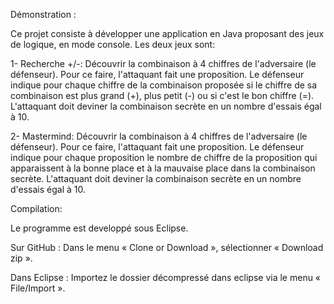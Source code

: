 Démonstration : 

Ce projet consiste à développer une application en Java proposant des jeux de logique, en mode console. 
Les deux jeux sont:

   1- Recherche +/-:
        Découvrir la combinaison à 4 chiffres de l'adversaire (le défenseur). Pour ce faire, l'attaquant fait une proposition.
        Le défenseur indique pour chaque chiffre de la combinaison proposée si le chiffre de sa combinaison est plus grand (+),
        plus petit (-) ou si c'est le bon chiffre (=).
        L'attaquant doit deviner la combinaison secrète en un nombre d'essais égal à 10.
        
   2- Mastermind:
        Découvrir la combinaison à 4 chiffres de l'adversaire (le défenseur). Pour ce faire, l'attaquant fait une proposition. 
        Le défenseur indique pour chaque proposition le nombre de chiffre de la proposition qui apparaissent à la bonne place 
        et à la mauvaise place dans la combinaison secrète.
        L'attaquant doit deviner la combinaison secrète en un nombre d'essais égal à 10.
        
Compilation: 

Le programme est developpé sous Eclipse.

   Sur GitHub : Dans le menu « Clone or Download », sélectionner « Download zip ».
   
   Dans Eclipse : Importez le dossier décompressé dans eclipse via le menu « File/Import ».




